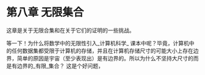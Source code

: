 # 第八章 无限集合

这章是关于无限合集和在关于它们的证明的一些挑战。

等一下！为什么将数学中的无限性引入_计算机科学_ 课本中呢？毕竟，计算机中的任何数据集都受限于计算机的存储，并且在计算机存储尺寸的可能大小上存在边界，简单的原因是宇宙（至少表现出）是有边界的。所以为什么不坚持大尺寸的而是有边界的_有限_集合？ 这是个好问题，

